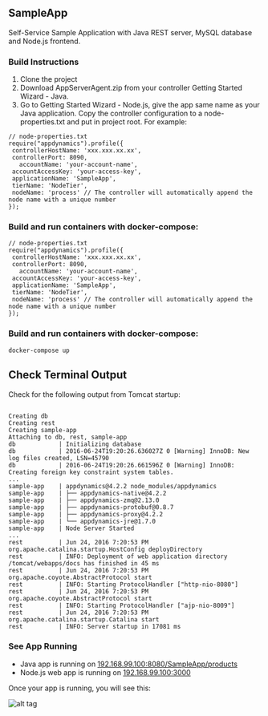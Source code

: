 ## SampleApp
Self-Service Sample Application with Java REST server, MySQL database and Node.js frontend.

### Build Instructions
1. Clone the project
2. Download AppServerAgent.zip from your controller Getting Started Wizard - Java.
3. Go to Getting Started Wizard - Node.js, give the app same name as your Java application. Copy the controller configuration to a node-properties.txt and put in project root. For example:
```
// node-properties.txt
require("appdynamics").profile({
 controllerHostName: 'xxx.xxx.xx.xx',
 controllerPort: 8090, 
   accountName: 'your-account-name',
 accountAccessKey: 'your-access-key',
 applicationName: 'SampleApp',
 tierName: 'NodeTier',
 nodeName: 'process' // The controller will automatically append the node name with a unique number
});
```

### Build and run containers with docker-compose:
```
// node-properties.txt
require("appdynamics").profile({
 controllerHostName: 'xxx.xxx.xx.xx',
 controllerPort: 8090, 
   accountName: 'your-account-name',
 accountAccessKey: 'your-access-key',
 applicationName: 'SampleApp',
 tierName: 'NodeTier',
 nodeName: 'process' // The controller will automatically append the node name with a unique number
});
```

### Build and run containers with docker-compose:
```
docker-compose up
```

## Check Terminal Output
Check for the following output from Tomcat startup:
```

Creating db
Creating rest
Creating sample-app
Attaching to db, rest, sample-app
db            | Initializing database
db            | 2016-06-24T19:20:26.636027Z 0 [Warning] InnoDB: New log files created, LSN=45790
db            | 2016-06-24T19:20:26.661596Z 0 [Warning] InnoDB: Creating foreign key constraint system tables.
...
sample-app    | appdynamics@4.2.2 node_modules/appdynamics
sample-app    | ├── appdynamics-native@4.2.2
sample-app    | ├── appdynamics-zmq@2.13.0
sample-app    | ├── appdynamics-protobuf@0.8.7
sample-app    | ├── appdynamics-proxy@4.2.2
sample-app    | └── appdynamics-jre@1.7.0
sample-app    | Node Server Started
...
rest          | Jun 24, 2016 7:20:53 PM org.apache.catalina.startup.HostConfig deployDirectory
rest          | INFO: Deployment of web application directory /tomcat/webapps/docs has finished in 45 ms
rest          | Jun 24, 2016 7:20:53 PM org.apache.coyote.AbstractProtocol start
rest          | INFO: Starting ProtocolHandler ["http-nio-8080"]
rest          | Jun 24, 2016 7:20:53 PM org.apache.coyote.AbstractProtocol start
rest          | INFO: Starting ProtocolHandler ["ajp-nio-8009"]
rest          | Jun 24, 2016 7:20:53 PM org.apache.catalina.startup.Catalina start
rest          | INFO: Server startup in 17081 ms
```

### See App Running
* Java app is running on [192.168.99.100:8080/SampleApp/products](http://192.168.99.100:8080/SampleApp/products)
* Node.js web app is running on [192.168.99.100:3000](http://192.168.99.100:3000/#)

Once your app is running,  you will see this:

![alt tag](https://github.com/Appdynamics/SampleApp/blob/sample-app/src/public/img/sampleapp.png)
